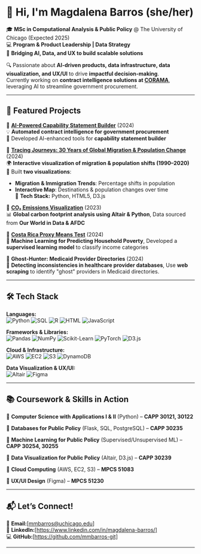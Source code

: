# 👋 Hi, I'm Magdalena Barros (she/her)  
🎓 **MSc in Computational Analysis & Public Policy** @ The University of Chicago (Expected 2025)  
💻 **Program & Product Leadership | Data Strategy**  
🚀 **Bridging AI, Data, and UX to build scalable solutions**  

🔍 Passionate about **AI-driven products, data infrastructure, data visualization, and UX/UI** to drive **impactful decision-making**.  
Currently working on **contract intelligence solutions at [CORAMA](https://corama.ai)**, leveraging AI to streamline government procurement.

---

## 🚀 Featured Projects  
📌 **[AI-Powered Capability Statement Builder](https://corama.ai/form)** (2024)  
💡 **Automated contract intelligence for government procurement**  
🔹 Developed AI-enhanced tools for **capability statement builder**  

📌 **[Tracing Journeys: 30 Years of Global Migration & Population Change](https://mmbarrosmigrationviz.netlify.app/)** (2024)  
🌍 **Interactive visualization of migration & population shifts (1990–2020)**  
🔹 Built **two visualizations**:  
   - **Migration & Immigration Trends**: Percentage shifts in population  
   - **Interactive Map**: Destinations & population changes over time  
🔹 **Tech Stack:** Python, HTML5, D3.js  

📌 **[CO₂ Emissions Visualization](https://github.com/mmbarros-git/StaticViz)** (2023)  
📊 **Global carbon footprint analysis using Altair & Python**, Data sourced from **Our World in Data & AFDC**  

📌 **[Costa Rica Proxy Means Test](https://github.com/m-rosenbaum/cr_pmt/)** (2024)  
💸 **Machine Learning for Predicting Household Poverty**, Developed a **supervised learning model** to classify income categories  

📌 **Ghost-Hunter: Medicaid Provider Directories** (2024)  
👻 **Detecting inconsistencies in healthcare provider databases**, Use **web scraping** to identify "ghost" providers in Medicaid directories.  

---

## 🛠️ Tech Stack  
**Languages:**  
![Python](https://img.shields.io/badge/-Python-3776AB?logo=python&logoColor=white)  ![SQL](https://img.shields.io/badge/-SQL-4479A1?logo=mysql&logoColor=white)  ![R](https://img.shields.io/badge/-R-276DC3?logo=r&logoColor=white) ![HTML](https://img.shields.io/badge/-HTML-E34F26?logo=html5&logoColor=white) ![JavaScript](https://img.shields.io/badge/-JavaScript-F7DF1E?logo=javascript&logoColor=black)  

**Frameworks & Libraries:**  
![Pandas](https://img.shields.io/badge/-Pandas-150458?logo=pandas&logoColor=white)  ![NumPy](https://img.shields.io/badge/-NumPy-013243?logo=numpy&logoColor=white)  ![Scikit-Learn](https://img.shields.io/badge/-Scikit%20Learn-F7931E?logo=scikit-learn&logoColor=white)  ![PyTorch](https://img.shields.io/badge/-PyTorch-EE4C2C?logo=pytorch&logoColor=white)  ![D3.js](https://img.shields.io/badge/-D3.js-F9A03C?logo=d3.js&logoColor=black)  

**Cloud & Infrastructure:**  
![AWS](https://img.shields.io/badge/-AWS-232F3E?logo=amazon-aws&logoColor=white)  ![EC2](https://img.shields.io/badge/-EC2-FF9900?logo=amazon-ec2&logoColor=white)  ![S3](https://img.shields.io/badge/-S3-569A31?logo=amazon-s3&logoColor=white)  ![DynamoDB](https://img.shields.io/badge/-DynamoDB-4053D6?logo=amazon-dynamodb&logoColor=white)  

**Data Visualization & UX/UI:**  
![Altair](https://img.shields.io/badge/-Altair-FF4500?logo=altair&logoColor=white)  ![Figma](https://img.shields.io/badge/-Figma-F24E1E?logo=figma&logoColor=white)  

---

## 📚 Coursework & Skills in Action 
📌 **Computer Science with Applications I & II** (Python) – **CAPP 30121, 30122**  

📌 **Databases for Public Policy** (Flask, SQL, PostgreSQL) – **CAPP 30235** 

📌 **Machine Learning for Public Policy** (Supervised/Unsupervised ML) – **CAPP 30254, 30255** 

📌 **Data Visualization for Public Policy** (Altair, D3.js) – **CAPP 30239**  

📌 **Cloud Computing** (AWS, EC2, S3) – **MPCS 51083**

📌 **UX/UI Design** (Figma) – **MPCS 51230** 

---

## 📬 Let’s Connect!  
📩 **Email:**[mmbarros@uchicago.edu]  
🔗 **LinkedIn:**[https://www.linkedin.com/in/magdalena-barros/]  
💻 **GitHub:**[https://github.com/mmbarros-git]  

---

